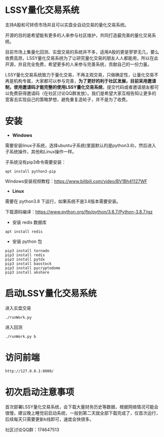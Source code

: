 # LSSY量化交易系统

支持A股和可转债市场并且可以实盘全自动交易的量化交易系统。

开源的目的是希望能有更多的人来参与社区维护，共同打造最完美的量化交易系统。

目前市场上集量化回测、实盘交易的系统并不多，适用A股的更是寥寥无几，要么收费高昂，LSSY量化交易系统为了让研究量化交易的朋友人人都能用，所以在此开源，并且完全免费，希望更多的人来参与完善系统，贡献自己的一份力量。

LSSY量化交易系统致力于量化交易，不再主观交易，只做确定性，让量化交易不再是机构专属，大家都可以参与完善，**为了更好的利于社区发展，目前采用邀请制，使用邀请码才能完整的使用LSSY量化交易系统**，提交代码或者邀请朋友都可以免费获得邀请码（在社区讨论QQ群发放）。我们是希望大家互相告知让更多的宽客去实现自己的策略梦想，避免重复造轮子，并不是为了收费。

# 安装

  * **Windows**

  需要安装linux子系统，选择ubuntu子系统(里面默认的是python3.8)，然后进入子系统操作，其他和Linux操作一样。
  
  子系统没有pip3命令需要安装：
  ```
  apt install python3-pip
  ```
  
  Windows安装视频教程：https://www.bilibili.com/video/BV1Bh41127WF
  
  * **Linux**

  需要在 python3.8 下运行，如果系统不是3.8版本需要安装。

  下载源码编译：https://www.python.org/ftp/python/3.8.7/Python-3.8.7.tgz
  
  * 安装 redis 数据库
  ```
  apt install redis
  ```

  * 安装 python 包
  ```
  pip3 install tornado
  pip3 install redis
  pip3 install pytdx
  pip3 install baostock
  pip3 install pycryptodome
  pip3 install akshare
  ```

# 启动LSSY量化交易系统
进入实盘交易
```
./runWork.py
```
进入回测
```
./runWork.py b
```

# 访问前端
```
http://127.0.0.1:8000/
```

# 初次启动注意事项
首次部署LSSY量化交易系统，会下载大量财务历史等数据，根据网络情况可能会很慢，建议晚上睡觉前启动系统，一般到第二天就全部下载完成了，仅首次运行，后续每天只需要更新k线即可，速度会快很多。


社区讨论QQ群：174647513
